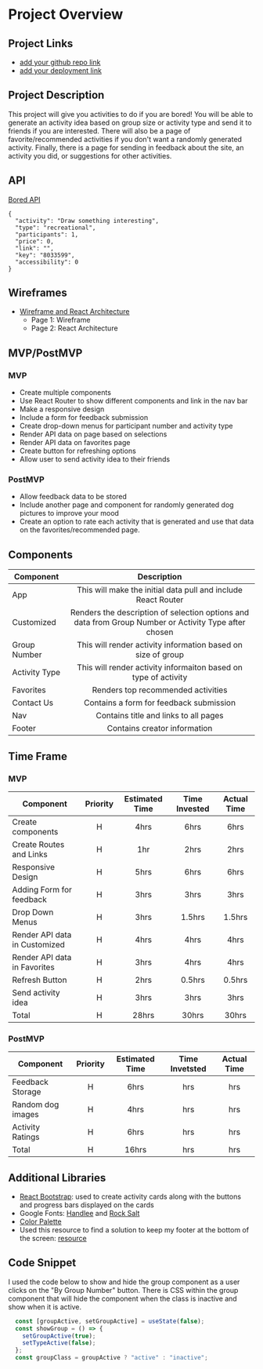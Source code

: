 # Project Overview

## Project Links

- [add your github repo link](https://github.com/rneimeyer/project2-react-bored)
- [add your deployment link](https://rneimeyer.github.io/project2-react-bored/)

## Project Description

This project will give you activities to do if you are bored! You will be able to generate an activity idea based on group size or activity type and send it to friends if you are interested. There will also be a page of favorite/recommended activities if you don't want a randomly generated activity. Finally, there is a page for sending in feedback about the site, an activity you did, or suggestions for other activities.

## API

[Bored API](http://www.boredapi.com/api/activity?participants=1)

```
{
  "activity": "Draw something interesting",
  "type": "recreational",
  "participants": 1,
  "price": 0,
  "link": "",
  "key": "8033599",
  "accessibility": 0
}
```


## Wireframes

- [Wireframe and React Architecture](https://wireframepro.mockflow.com/view/M4OaVCra7h#/page/6110b0208d10497588308954145819fe)
    - Page 1: Wireframe
    - Page 2: React Architecture

## MVP/PostMVP

### MVP
- Create multiple components
- Use React Router to show different components and link in the nav bar
- Make a responsive design
- Include a form for feedback submission
- Create drop-down menus for participant number and activity type
- Render API data on page based on selections
- Render API data on favorites page
- Create button for refreshing options
- Allow user to send activity idea to their friends

### PostMVP

- Allow feedback data to be stored
- Include another page and component for randomly generated dog pictures to improve your mood
- Create an option to rate each activity that is generated and use that data on the favorites/recommended page.

## Components

| Component | Description | 
| --- | :---: |  
| App | This will make the initial data pull and include React Router| 
| Customized | Renders the description of selection options and data from Group Number or Activity Type after chosen | 
| Group Number | This will render activity information based on size of group | 
| Activity Type | This will render activity informaiton based on type of activity | 
| Favorites | Renders top recommended activities | 
| Contact Us | Contains a form for feedback submission | 
| Nav | Contains title and links to all pages | 
| Footer | Contains creator information | 

## Time Frame

### MVP

| Component | Priority | Estimated Time | Time Invested | Actual Time |
| --- | :---: |  :---: | :---: | :---: |
| Create components | H | 4hrs| 6hrs | 6hrs |
| Create Routes and Links | H | 1hr| 2hrs | 2hrs |
| Responsive Design | H | 5hrs| 6hrs | 6hrs |
| Adding Form for feedback | H | 3hrs| 3hrs | 3hrs |
| Drop Down Menus | H | 3hrs| 1.5hrs | 1.5hrs |
| Render API data in Customized | H | 4hrs| 4hrs | 4hrs |
| Render API data in Favorites | H | 3hrs| 4hrs | 4hrs |
| Refresh Button | H | 2hrs| 0.5hrs | 0.5hrs |
| Send activity idea | H | 3hrs| 3hrs | 3hrs |
| Total | H | 28hrs| 30hrs | 30hrs |



### PostMVP

| Component | Priority | Estimated Time | Time Invetsted | Actual Time |
| --- | :---: |  :---: | :---: | :---: |
| Feedback Storage | H | 6hrs| hrs | hrs |
| Random dog images | H | 4hrs| hrs | hrs |
| Activity Ratings | H | 6hrs| hrs | hrs |
| Total | H | 16hrs| hrs | hrs |

## Additional Libraries

- [React Bootstrap](https://react-bootstrap.github.io/getting-started/introduction/): used to create activity cards along with the buttons and progress bars displayed on the cards
- Google Fonts: [Handlee](https://fonts.gstatic.com/s/handlee/v12/-F6xfjBsISg9aMakPm3wowtKzig.woff2) and [Rock Salt](https://fonts.gstatic.com/s/rocksalt/v16/MwQ0bhv11fWD6QsAVOZrt0M6p7NGrQ.woff2)
- [Color Palette](https://www.colorsandfonts.com/color-system)
- Used this resource to find a solution to keep my footer at the bottom of the screen: [resource](https://www.freecodecamp.org/news/how-to-keep-your-footer-where-it-belongs-59c6aa05c59c/)

## Code Snippet

I used the code below to show and hide the group component as a user clicks on the "By Group Number" button. There is CSS within the group component that will hide the component when the class is inactive and show when it is active.

```js
  const [groupActive, setGroupActive] = useState(false);
  const showGroup = () => {
    setGroupActive(true);
    setTypeActive(false);
  };
  const groupClass = groupActive ? "active" : "inactive";
```
